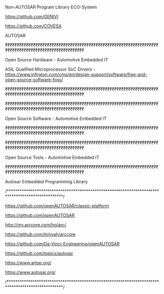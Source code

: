 Non-AUTOSAR Program Library ECO-System

https://github.com/GENIVI

https://github.com/COVESA


AUTOSAR

₹₹₹₹₹₹₹₹₹₹₹₹₹₹₹₹₹₹₹₹₹₹₹₹₹₹₹₹₹₹₹₹₹₹₹₹₹₹₹₹₹₹₹₹₹₹₹₹₹₹₹₹₹₹₹₹₹₹₹₹₹₹₹₹₹₹₹₹₹₹₹₹₹₹₹₹₹₹₹₹₹₹₹₹₹₹₹₹₹₹₹₹₹₹₹₹₹₹₹₹

Open Source Hardware - Automotive Embedded IT

ASIL Qualified Microprocessor SoC Drivers -
https://www.infineon.com/cms/en/design-support/software/free-and-open-source-software-foss/

₹₹₹₹₹₹₹₹₹₹₹₹₹₹₹₹₹₹₹₹₹₹₹₹₹₹₹₹₹₹₹₹₹₹₹₹₹₹₹₹₹₹₹₹₹₹₹₹₹₹₹₹₹₹₹₹₹₹₹₹₹₹₹₹₹₹₹₹₹₹₹₹₹₹₹₹₹₹₹₹₹₹₹₹₹₹₹₹₹₹₹₹₹₹₹₹₹₹₹₹


₹₹₹₹₹₹₹₹₹₹₹₹₹₹₹₹₹₹₹₹₹₹₹₹₹₹₹₹₹₹₹₹₹₹₹₹₹₹₹₹₹₹₹₹₹₹₹₹₹₹₹₹₹₹₹₹₹₹₹₹₹₹₹₹₹₹₹₹₹₹₹₹₹₹₹₹₹₹₹₹₹₹₹₹₹₹₹₹₹₹₹₹₹₹₹₹₹₹₹₹

Open Source Software - Automotive Embedded IT

₹₹₹₹₹₹₹₹₹₹₹₹₹₹₹₹₹₹₹₹₹₹₹₹₹₹₹₹₹₹₹₹₹₹₹₹₹₹₹₹₹₹₹₹₹₹₹₹₹₹₹₹₹₹₹₹₹₹₹₹₹₹₹₹₹₹₹₹₹₹₹₹₹₹₹₹₹₹₹₹₹₹₹₹₹₹₹₹₹₹₹₹₹₹₹₹₹₹₹₹


₹₹₹₹₹₹₹₹₹₹₹₹₹₹₹₹₹₹₹₹₹₹₹₹₹₹₹₹₹₹₹₹₹₹₹₹₹₹₹₹₹₹₹₹₹₹₹₹₹₹₹₹₹₹₹₹₹₹₹₹₹₹₹₹₹₹₹₹₹₹₹₹₹₹₹₹₹₹₹₹₹₹₹₹₹₹₹₹₹₹₹₹₹₹₹₹₹₹₹₹

Open Source Tools - Automotive Embedded IT

₹₹₹₹₹₹₹₹₹₹₹₹₹₹₹₹₹₹₹₹₹₹₹₹₹₹₹₹₹₹₹₹₹₹₹₹₹₹₹₹₹₹₹₹₹₹₹₹₹₹₹₹₹₹₹₹₹₹₹₹₹₹₹₹₹₹₹₹₹₹₹₹₹₹₹₹₹₹₹₹₹₹₹₹₹₹₹₹₹₹₹₹₹₹₹₹₹₹₹₹




Autosar Embedded Programming Library


/**************************************************************************************************/

https://github.com/openAUTOSAR/classic-platform

https://github.com/openAUTOSAR

http://my.arccore.com/hg/arc/

https://github.com/inniyah/arccore

https://github.com/Da-Vinci-Engineering/openAUTOSAR


https://github.com/topics/autosar

https://www.artop.org/

https://www.autosar.org/



/**************************************************************************************************/
